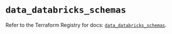 # `data_databricks_schemas`

Refer to the Terraform Registry for docs: [`data_databricks_schemas`](https://registry.terraform.io/providers/databricks/databricks/1.96.0/docs/data-sources/schemas).
